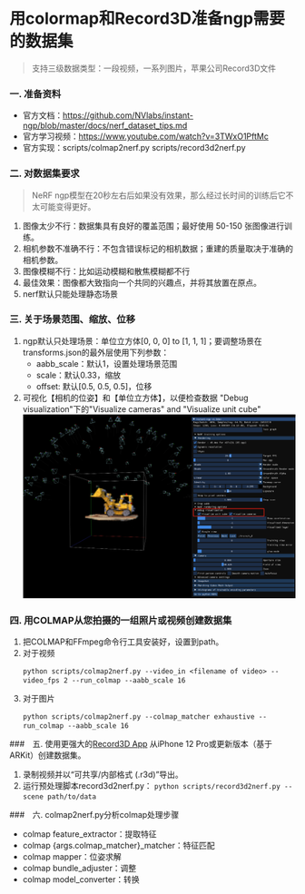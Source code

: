 # 用colormap和Record3D准备ngp需要的数据集
> 支持三级数据类型：一段视频，一系列图片，苹果公司Record3D文件

### 一. 准备资料
- 官方文档：https://github.com/NVlabs/instant-ngp/blob/master/docs/nerf_dataset_tips.md
- 官方学习视频：https://www.youtube.com/watch?v=3TWxO1PftMc
- 官方实现：scripts/colmap2nerf.py  scripts/record3d2nerf.py 

### 二. 对数据集要求
> NeRF ngp模型在20秒左右后如果没有效果，那么经过长时间的训练后它不太可能变得更好。
1. 图像太少不行：数据集具有良好的覆盖范围；最好使用 50-150 张图像进行训练。
2. 相机参数不准确不行：不包含错误标记的相机数据；重建的质量取决于准确的相机参数。
3. 图像模糊不行：比如运动模糊和散焦模糊都不行
4. 最佳效果：图像都大致指向一个共同的兴趣点，并将其放置在原点。
5. nerf默认只能处理静态场景

### 三. 关于场景范围、缩放、位移
1. ngp默认只处理场景：单位立方体[0, 0, 0] to [1, 1, 1]；要调整场景在transforms.json的最外层使用下列参数：
    - aabb_scale：默认1，设置处理场景范围
    - scale：默认0.33，缩放
    - offset: 默认[0.5, 0.5, 0.5]，位移
2. 可视化【相机的位姿】和【单位立方体】，以便检查数据
"Debug visualization"下的"Visualize cameras" and "Visualize unit cube"
![](.images/27f82a44.png)

### 四. 用COLMAP从您拍摄的一组照片或视频创建数据集
1. 把COLMAP和FFmpeg命令行工具安装好，设置到path。
2. 对于视频
    ```
    python scripts/colmap2nerf.py --video_in <filename of video> --video_fps 2 --run_colmap --aabb_scale 16
    ```
3. 对于图片
   ```
   python scripts/colmap2nerf.py --colmap_matcher exhaustive --run_colmap --aabb_scale 16
   ```
   
###　五. 使用更强大的[Record3D App](https://record3d.app) 从iPhone 12 Pro或更新版本（基于 ARKit）创建数据集。 
1. 录制视频并以“可共享/内部格式 (.r3d)”导出。
2. 运行预处理脚本record3d2nerf.py：
```python scripts/record3d2nerf.py --scene path/to/data```

###　六. colmap2nerf.py分析colmap处理步骤
- colmap feature_extractor：提取特征
- colmap {args.colmap_matcher}_matcher：特征匹配
- colmap mapper：位姿求解
- colmap bundle_adjuster：调整
- colmap model_converter：转换





